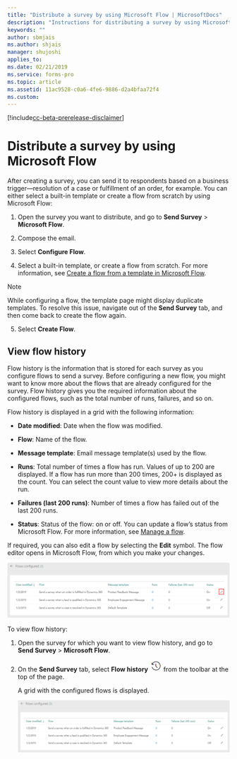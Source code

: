 ```yaml
---
title: "Distribute a survey by using Microsoft Flow | MicrosoftDocs"
description: "Instructions for distributing a survey by using Microsoft Flow"
keywords: ""
author: sbmjais
ms.author: shjais
manager: shujoshi
applies_to: 
ms.date: 02/21/2019
ms.service: forms-pro
ms.topic: article
ms.assetid: 11ac9528-c0a6-4fe6-9886-d2a4bfaa72f4
ms.custom: 
---
```


[!include[cc-beta-prerelease-disclaimer](../../includes/cc-beta-prerelease-disclaimer.md)]

# Distribute a survey by using Microsoft Flow

After creating a survey, you can send it to respondents based on a business trigger&#8212;resolution of a case or fulfillment of an order, for example. You can either select a built-in template or create a flow from scratch by using Microsoft Flow:

1.  Open the survey you want to distribute, and go to **Send Survey** &gt; **Microsoft Flow**.

2.  Compose the email.

3.  Select **Configure Flow**.

4.  Select a built-in template, or create a flow from scratch. For more information, see [Create a flow from a template in Microsoft Flow](https://docs.microsoft.com/en-us/flow/get-started-logic-template).  


> [!NOTE]
> While configuring a flow, the template page might display duplicate templates. To resolve this issue, navigate out of the **Send Survey** tab, and then come back to create the flow again.

5.  Select **Create Flow**.

## View flow history

Flow history is the information that is stored for each survey as you configure flows to send a survey. Before configuring a new flow, you might want to know more about the flows that are already configured for the survey. Flow history gives you the required information about the configured flows, such as the total number of runs, failures, and so on.

Flow history is displayed in a grid with the following information:

- **Date modified**: Date when the flow was modified.

- **Flow**: Name of the flow.

- **Message template**: Email message template(s) used by the flow.

- **Runs**: Total number of times a flow has run. Values of up to 200 are displayed. If a flow has run more than 200 times, 200+ is displayed as the count. You can select the count value to view more details about the run.

- **Failures (last 200 runs)**: Number of times a flow has failed out of the last 200 runs.

- **Status**: Status of the flow: on or off. You can update a flow’s status from Microsoft Flow. For more information, see [Manage a flow](https://docs.microsoft.com/en-us/flow/get-started-logic-flow#manage-a-flow).  

If required, you can also edit a flow by selecting the **Edit** symbol. The flow editor opens in Microsoft Flow, from which you make your changes.

![edit a flow](media/edit-flow.png "Edit a flow")  

To view flow history:

1.  Open the survey for which you want to view flow history, and go to **Send Survey** &gt; **Microsoft Flow**.

2.  On the **Send Survey** tab, select **Flow history** ![view flow history](media/view-flow-history.png "View flow history")  from the toolbar at the top of the page.

    A grid with the configured flows is displayed.

    ![flow history details](media/flow-history-details.png "Flow history details")  

